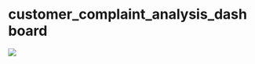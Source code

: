 # customer_complaint_analysis_dashboard
<img src="https://github.com/amanat-mahmud/customer_complaint_dashboard/blob/main/dashboard_ss.png">
